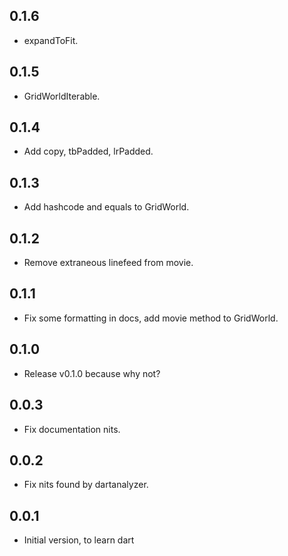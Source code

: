 ## 0.1.6

- expandToFit.

## 0.1.5

- GridWorldIterable.

## 0.1.4

- Add copy, tbPadded, lrPadded.

## 0.1.3

- Add hashcode and equals to GridWorld.

## 0.1.2

- Remove extraneous linefeed from movie.

## 0.1.1

- Fix some formatting in docs, add movie method to GridWorld.

## 0.1.0

- Release v0.1.0 because why not?

## 0.0.3

- Fix documentation nits.

## 0.0.2

- Fix nits found by dartanalyzer.

## 0.0.1

- Initial version, to learn dart
